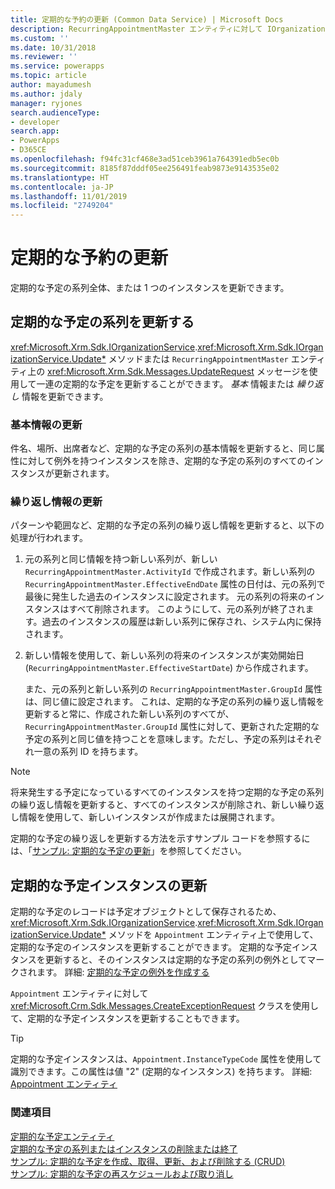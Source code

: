 ```yaml
---
title: 定期的な予約の更新 (Common Data Service) | Microsoft Docs
description: RecurringAppointmentMaster エンティティに対して IOrganizationService.Entity メソッドまたは UpdateRequest メッセージを使用して、定期的な予定の系列を更新します。
ms.custom: ''
ms.date: 10/31/2018
ms.reviewer: ''
ms.service: powerapps
ms.topic: article
author: mayadumesh
ms.author: jdaly
manager: ryjones
search.audienceType:
- developer
search.app:
- PowerApps
- D365CE
ms.openlocfilehash: f94fc31cf468e3ad51ceb3961a764391edb5ec0b
ms.sourcegitcommit: 8185f87dddf05ee256491feab9873e9143535e02
ms.translationtype: HT
ms.contentlocale: ja-JP
ms.lasthandoff: 11/01/2019
ms.locfileid: "2749204"
---
```

# <a name="update-a-recurring-appointment"></a>定期的な予約の更新

定期的な予定の系列全体、または 1 つのインスタンスを更新できます。  
  
## <a name="update-a-recurring-appointment-series"></a>定期的な予定の系列を更新する  
 <xref:Microsoft.Xrm.Sdk.IOrganizationService>.<xref:Microsoft.Xrm.Sdk.IOrganizationService.Update*> メソッドまたは `RecurringAppointmentMaster` エンティティ上の <xref:Microsoft.Xrm.Sdk.Messages.UpdateRequest> メッセージを使用して一連の定期的な予定を更新することができます。 *基本* 情報または *繰り返し* 情報を更新できます。  
  
### <a name="update-basic-information"></a>基本情報の更新  
 件名、場所、出席者など、定期的な予定の系列の基本情報を更新すると、同じ属性に対して例外を持つインスタンスを除き、定期的な予定の系列のすべてのインスタンスが更新されます。  
  
### <a name="update-recurrence-information"></a>繰り返し情報の更新  
 パターンや範囲など、定期的な予定の系列の繰り返し情報を更新すると、以下の処理が行われます。  
  
1. 元の系列と同じ情報を持つ新しい系列が、新しい `RecurringAppointmentMaster.ActivityId` で作成されます。新しい系列の `RecurringAppointmentMaster.EffectiveEndDate` 属性の日付は、元の系列で最後に発生した過去のインスタンスに設定されます。 元の系列の将来のインスタンスはすべて削除されます。 このようにして、元の系列が終了されます。過去のインスタンスの履歴は新しい系列に保存され、システム内に保持されます。  
  
2. 新しい情報を使用して、新しい系列の将来のインスタンスが実効開始日 (`RecurringAppointmentMaster.EffectiveStartDate`) から作成されます。  
  
   また、元の系列と新しい系列の `RecurringAppointmentMaster.GroupId` 属性は、同じ値に設定されます。 これは、定期的な予定の系列の繰り返し情報を更新すると常に、作成された新しい系列のすべてが、`RecurringAppointmentMaster.GroupId` 属性に対して、更新された定期的な予定の系列と同じ値を持つことを意味します。ただし、予定の系列はそれぞれ一意の系列 ID を持ちます。  
  
> [!NOTE]
>  将来発生する予定になっているすべてのインスタンスを持つ定期的な予定の系列の繰り返し情報を更新すると、すべてのインスタンスが削除され、新しい繰り返し情報を使用して、新しいインスタンスが作成または展開されます。  
  
 定期的な予定の繰り返しを更新する方法を示すサンプル コードを参照するには、「[サンプル: 定期的な予定の更新](org-service/samples/reschedule-cancel-recurring-appointment.md)」を参照してください。  
  
## <a name="update-a-recurring-appointment-instance"></a>定期的な予定インスタンスの更新  
 定期的な予定のレコードは予定オブジェクトとして保存されるため、<xref:Microsoft.Xrm.Sdk.IOrganizationService>.<xref:Microsoft.Xrm.Sdk.IOrganizationService.Update*> メソッドを `Appointment` エンティティ上で使用して、定期的な予定のインスタンスを更新することができます。 定期的な予定インスタンスを更新すると、そのインスタンスは定期的な予定の系列の例外としてマークされます。 詳細: [定期的な予定の例外を作成する](create-recurring-appointment-series-instance-exception.md#bkmk_createexception)  
  
 `Appointment` エンティティに対して <xref:Microsoft.Crm.Sdk.Messages.CreateExceptionRequest> クラスを使用して、定期的な予定インスタンスを更新することもできます。  
  
> [!TIP]
>  定期的な予定インスタンスは、`Appointment.InstanceTypeCode` 属性を使用して識別できます。この属性は値 "2" (定期的なインスタンス) を持ちます。 詳細: [Appointment エンティティ](reference/entities/appointment.md)  
  
### <a name="see-also"></a>関連項目  
 [定期的な予定エンティティ](/dynamics365/customer-engagement/developer/recurring-appointment-entities)   
 [定期的な予定の系列またはインスタンスの削除または終了](/dynamics365/customer-engagement/developer/delete-or-end-a-recurring-appointment-series-or-instance)   
 [サンプル: 定期的な予定を作成、取得、更新、および削除する (CRUD)](org-service/samples/create-retrieve-update-delete-recurring-appointment.md)   
 [サンプル: 定期的な予定の再スケジュールおよび取り消し](org-service/samples/reschedule-cancel-recurring-appointment.md)
